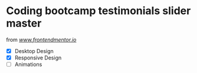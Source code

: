 # Coding bootcamp testimonials slider master

from *www.frontendmentor.io*

- [x] Desktop Design
- [x] Responsive Design
- [ ] Animations
